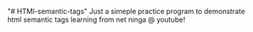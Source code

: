 "# HTMl-semantic-tags" 
Just a simeple practice program to demonstrate html semantic tags
learning from net ninga @ youtube!